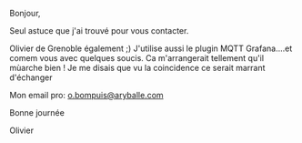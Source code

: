 Bonjour, 

Seul astuce que j'ai trouvé pour vous contacter.

Olivier de Grenoble également ;)
J'utilise aussi le plugin MQTT Grafana....et comem vous avec quelques soucis. 
Ca m'arrangerait tellement qu'il mùarche bien !
Je me disais que vu la coincidence ce serait marrant d'échanger

Mon email pro: o.bompuis@aryballe.com

Bonne journée

Olivier
